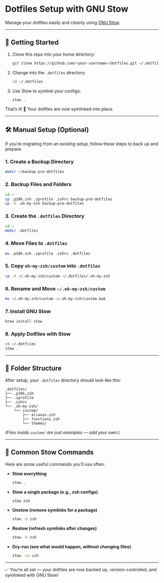 # Dotfiles Setup with GNU Stow

Manage your dotfiles easily and cleanly using [GNU Stow](https://www.gnu.org/software/stow/).

---

## 🚀 Getting Started

1. Clone this repo into your home directory:
   ```bash
   git clone https://github.com/<your-username>/dotfiles.git ~/.dotfiles
   ```

2. Change into the `.dotfiles` directory:
   ```bash
   cd ~/.dotfiles
   ```

3. Use Stow to symlink your configs:
   ```bash
   stow .
   ```

That’s it! 🎉 Your dotfiles are now symlinked into place.

---

## 🛠 Manual Setup (Optional)

If you’re migrating from an existing setup, follow these steps to back up and prepare.

### 1. Create a Backup Directory
```bash
mkdir ~/backup-pre-dotfiles
```

### 2. Backup Files and Folders
```bash
cd ~
cp .p10k.zsh .zprofile .zshrc backup-pre-dotfiles
cp -R .oh-my-zsh backup-pre-dotfiles
```

### 3. Create the `.dotfiles` Directory
```bash
cd ~
mkdir .dotfiles
```

### 4. Move Files to `.dotfiles`
```bash
mv .p10k.zsh .zprofile .zshrc .dotfiles
```

### 5. Copy `oh-my-zsh/custom` into `.dotfiles`
```bash
cp -R ~/.oh-my-zsh/custom ~/.dotfiles/.oh-my-zsh
```

### 6. Rename and Move `~/.oh-my-zsh/custom`
```bash
mv ~/.oh-my-zsh/custom ~/.oh-my-zsh/custom.bak
```

### 7. Install GNU Stow
```bash
brew install stow
```

### 8. Apply Dotfiles with Stow
```bash
cd ~/.dotfiles
stow .
```

---

## 📂 Folder Structure

After setup, your `.dotfiles` directory should look like this:

```
.dotfiles/
├── .p10k.zsh
├── .zprofile
├── .zshrc
└── .oh-my-zsh/
    └── custom/
        ├── aliases.zsh
        ├── functions.zsh
        └── themes/
```

*(Files inside `custom/` are just examples — add your own.)*

---

## 📌 Common Stow Commands

Here are some useful commands you’ll use often:

- **Stow everything**  
  ```bash
  stow .
  ```

- **Stow a single package (e.g., zsh configs)**  
  ```bash
  stow zsh
  ```

- **Unstow (remove symlinks for a package)**  
  ```bash
  stow -D zsh
  ```

- **Restow (refresh symlinks after changes)**  
  ```bash
  stow -R zsh
  ```

- **Dry-run (see what would happen, without changing files)**  
  ```bash
  stow -nv zsh
  ```

---

✅ You’re all set — your dotfiles are now backed up, version-controlled, and symlinked with GNU Stow!
